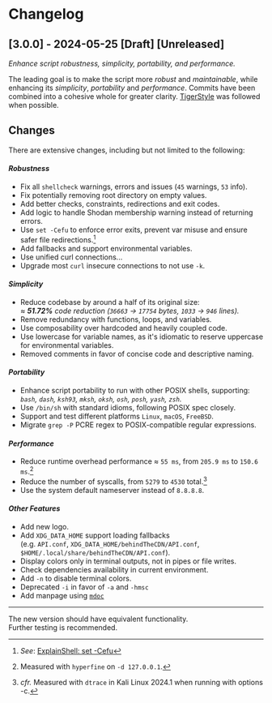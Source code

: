 # Changelog

## [3.0.0] - 2024-05-25 [Draft] [Unreleased]

_Enhance script robustness, simplicity, portability, and performance._

The leading goal is to make the script more *robust* and *maintainable*,
while enhancing its *simplicity*, *portability* and *performance*. Commits
have been combined into a cohesive whole for greater clarity. [TigerStyle]
was followed when possible.

## Changes

There are extensive changes, including but not limited to the following:

#### *Robustness*

- Fix all `shellcheck` warnings, errors and issues (`45` warnings, `53` info).
- Fix potentially removing root directory on empty values.
- Add better checks, constraints, redirections and exit codes.
- Add logic to handle Shodan membership warning instead of returning errors.
- Use `set -Cefu` to enforce error exits, prevent var misuse
  and ensure safer file redirections.[^1]
- Add fallbacks and support environmental variables.
- Use unified curl connections...
- Upgrade most `curl` insecure connections to not use `-k`.

#### *Simplicity*

- Reduce codebase by around a half of its original size:  
  *≈ **51.72%** code reduction*
  *(`36663` -> `17754` bytes, `1033` -> `946` lines).*
- Remove redundancy with functions, loops, and variables.
- Use composability over hardcoded and heavily coupled code.
- Use lowercase for variable names, as it's idiomatic to reserve uppercase
  for environmental variables.
- Removed comments in favor of concise code and descriptive naming.

#### *Portability*

- Enhance script portability to run with other POSIX shells, supporting:  
  *`bash`, `dash`, `ksh93`, `mksh`, `oksh`, `osh`, `posh`, `yash`, `zsh`.*
- Use `/bin/sh` with standard idioms, following POSIX spec closely.
- Support and test different platforms `Linux`, `macOS`, `FreeBSD`.
- Migrate `grep -P` PCRE regex to POSIX-compatible regular expressions.

#### *Performance*

- Reduce runtime overhead performance ≈ `55 ms`, from `205.9 ms`
  to `150.6 ms`.[^a]
- Reduce the number of syscalls, from `5279` to `4530` total.[^2]
- Use the system default nameserver instead of `8.8.8.8`.

[^a]: Measured with `hyperfine` on `-d 127.0.0.1`.

#### *Other Features*

- Add new logo.
- Add `XDG_DATA_HOME` support loading fallbacks  
  (e.g. `API.conf`, `XDG_DATA_HOME/behindTheCDN/API.conf`,
  `$HOME/.local/share/behindTheCDN/API.conf`).
- Display colors only in terminal outputs, not in pipes or file writes.
- Check dependencies availability in current environment.
- Add `-n` to disable terminal colors.
- Deprecated `-i` in favor of `-a` and `-hmsc`
- Add manpage using [`mdoc`][]

---

The new version should have equivalent functionality.  
Further testing is recommended.

[`mdoc`]: https://manpages.bsd.lv/mdoc.html

[TigerStyle]: https://github.com/tigerbeetle/tigerbeetle/blob/main/docs/TIGER_STYLE.md

[^1]: *See*: [ExplainShell: set -Cefu](https://explainshell.com/explain?cmd=set+-Cefu)
[^2]: *cfr.* Measured with `dtrace` in Kali Linux 2024.1 when running with options -c.
